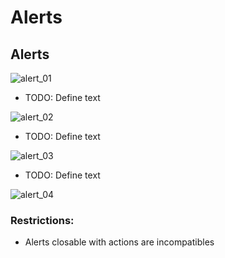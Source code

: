 # Alerts

## Alerts

![alert_01](assets/components/alerts/img/01.png)

- TODO: Define text

![alert_02](assets/components/alerts/img/02.png)

- TODO: Define text

![alert_03](assets/components/alerts/img/03.png)

- TODO: Define text

![alert_04](assets/components/alerts/img/04.png)

### Restrictions: 
- Alerts closable with actions are incompatibles